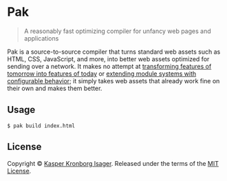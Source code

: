 # Pak

> A reasonably fast optimizing compiler for unfancy web pages and applications

Pak is a source-to-source compiler that turns standard web assets such as HTML, CSS, JavaScript, and more, into better web assets optimized for sending over a network. It makes no attempt at [transforming features of tomorrow into features of today][babel] or [extending module systems with configurable behavior][webpack]; it simply takes web assets that already work fine on their own and makes them better.

## Usage

```console
$ pak build index.html
```

## License

Copyright &copy; [Kasper Kronborg Isager](https://github.com/kasperisager). Released under the terms of the [MIT License](LICENSE.md).

[babel]: https://babeljs.io/
[webpack]: https://webpack.js.org/
